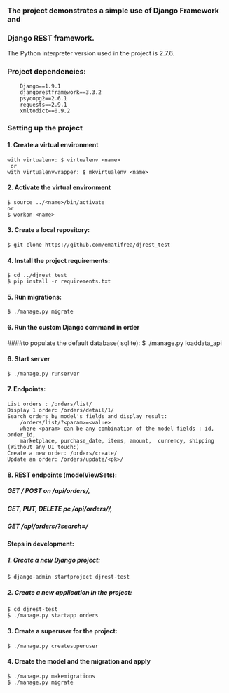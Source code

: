 ### The project demonstrates a simple use of Django Framework and
### Django REST framework.
The Python interpreter version used in the project is 2.7.6.

### Project dependencies:
        Django==1.9.1
        djangorestframework==3.3.2
        psycopg2==2.6.1
        requests==2.9.1
        xmltodict==0.9.2 

### Setting up the project

#### 1. Create a virtual environment
    with virtualenv: $ virtualenv <name>
     or  
    with virtualenvwrapper: $ mkvirtualenv <name>

#### 2. Activate the virtual environment
    $ source ../<name>/bin/activate
    or
    $ workon <name>

#### 3. Create a local repository:
    $ git clone https://github.com/ematifrea/djrest_test

#### 4. Install the project requirements:
    $ cd ../djrest_test
    $ pip install -r requirements.txt       
    
#### 5. Run migrations:
    $ ./manage.py migrate
    
#### 6. Run the custom Django command in order
####to populate the default database( sqlite):
    $ ./manage.py loaddata_api

#### 6. Start server
    $ ./manage.py runserver

#### 7. Endpoints:
    List orders : /orders/list/
    Display 1 order: /orders/detail/1/
    Search orders by model's fields and display result:
        /orders/list/?<param>=<value>
        where <param> can be any combination of the model fields : id, order_id,
        marketplace, purchase_date, items, amount,  currency, shipping
    (Without any UI touch:)
    Create a new order: /orders/create/
    Update an order: /orders/update/<pk>/
    
#### 8. REST endpoints (modelViewSets):
##### GET / POST on /api/orders/, 
##### GET, PUT, DELETE pe /api/orders/<pk>/, 
##### GET /api/orders/?search=<text>/

    
    
#### Steps in development:

##### 1. Create a new Django project:
    $ django-admin startproject djrest-test

##### 2. Create a new application in the project:
    $ cd djrest-test
    $ ./manage.py startapp orders
    
#### 3. Create a superuser for the project:
    $ ./manage.py createsuperuser
    
#### 4. Create the model and the migration and apply
    $ ./manage.py makemigrations
    $ ./manage.py migrate
    
    